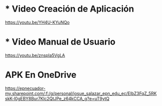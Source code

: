 # * Video Creación de Aplicación
  
https://youtu.be/YH4U-KYuNQo

# * Video Manual de Usuario

https://youtu.be/znspIa5VgLA

# APK En OneDrive

https://epnecuador-my.sharepoint.com/:f:/g/personal/josue_salazar_epn_edu_ec/ElbZ3FqZ_5RKskK-l0gEBY8Bur7Klc2QtJPe_z64kCCA_g?e=uT9ytQ



